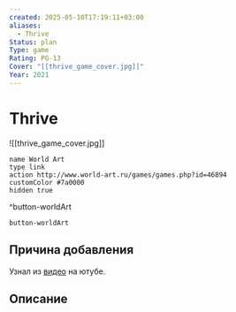 ```yaml
---
created: 2025-05-10T17:19:11+03:00
aliases:
  - Thrive
Status: plan
Type: game
Rating: PG-13
Cover: "[[thrive_game_cover.jpg]]"
Year: 2021
---
```


# Thrive

![[thrive_game_cover.jpg]]


```button
name World Art
type link
action http://www.world-art.ru/games/games.php?id=46894
customColor #7a0000
hidden true
```
^button-worldArt



`button-worldArt`

## Причина добавления

Узнал из [видео](https://youtu.be/bbeSFoMf4eI?si=TBsZEmMPQCWSHb_q) на ютубе.

## Описание



